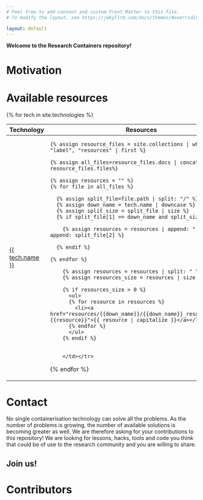 ```yaml
---
# Feel free to add content and custom Front Matter to this file.
# To modify the layout, see https://jekyllrb.com/docs/themes/#overriding-theme-defaults

layout: default 
---
```


**Welcome to the Research Containers repository!**

# Motivation

# Available resources
<table>
  <thead>
    <tr>
      <th>Technology</th>
      <th>Resources</th>
    </tr>
  </thead>
  <tbody>
  {% for tech in site.technologies %}
    <tr><td><a href="{{ tech.url | absolute_url}}">{{ tech.name }}</a></td>
    <td>
    
    {% assign resource_files = site.collections | where: "label", "resources" | first %}

    {% assign all_files=resource_files.docs | concat: resource_files.files%}

    {% assign resources = "" %}
    {% for file in all_files %}

      {% assign split_file=file.path | split: "/" %}
      {% assign down_name = tech.name | downcase %}
      {% assign split_size = split_file | size %}
      {% if split_file[1] == down_name and split_size > 3 %}

        {% assign resources = resources | append: " " | append: split_file[2] %}

      {% endif %}

    {% endfor %}

        {% assign resources = resources | split: " " | uniq %}
        {% assign resources_size = resources | size %}

        {% if resources_size > 0 %}
          <ul>
          {% for resource in resources %}
            <li><a href="resources/{{down_name}}/{{down_name}}_resources.html#{{resource}}">{{ resource | capitalize }}</a></li>
          {% endfor %}
          </ul>
        {% endif %}
        

        </td></tr>
  
  {% endfor %}
  </tbody>
</table>

# Contact
No single containerisation technology can solve all the problems.
As the number of problems is growing, the number of available solutions
is becoming greater as well.
We are therefore asking for your contributions to this repository!
We are looking for lessons, hacks, tools and code you think that could
be of use to the research community and you are willing to share.
## Join us!

# Contributors
